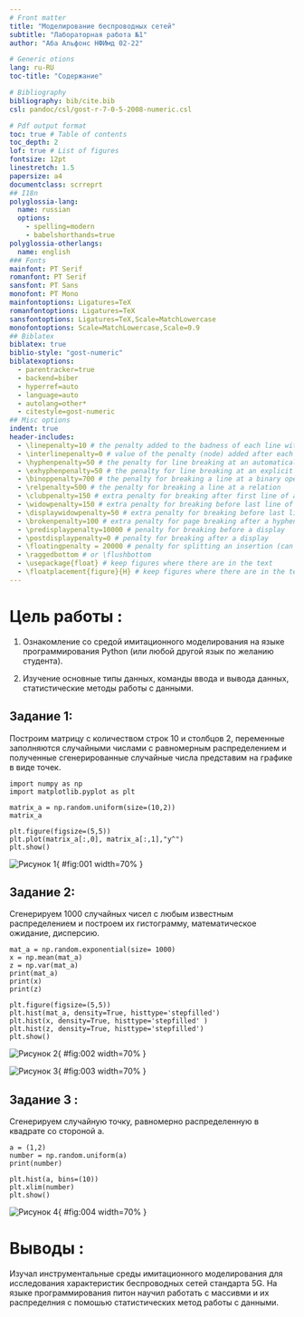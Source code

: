 ```yaml
---
# Front matter
title: "Моделирование беспроводных сетей"
subtitle: "Лабораторная работа №1"
author: "Аба Альфонс НФИмд 02-22"

# Generic otions
lang: ru-RU
toc-title: "Содержание"

# Bibliography
bibliography: bib/cite.bib
csl: pandoc/csl/gost-r-7-0-5-2008-numeric.csl

# Pdf output format
toc: true # Table of contents
toc_depth: 2
lof: true # List of figures
fontsize: 12pt
linestretch: 1.5
papersize: a4
documentclass: scrreprt
## I18n
polyglossia-lang:
  name: russian
  options:
	- spelling=modern
	- babelshorthands=true
polyglossia-otherlangs:
  name: english
### Fonts
mainfont: PT Serif
romanfont: PT Serif
sansfont: PT Sans
monofont: PT Mono
mainfontoptions: Ligatures=TeX
romanfontoptions: Ligatures=TeX
sansfontoptions: Ligatures=TeX,Scale=MatchLowercase
monofontoptions: Scale=MatchLowercase,Scale=0.9
## Biblatex
biblatex: true
biblio-style: "gost-numeric"
biblatexoptions:
  - parentracker=true
  - backend=biber
  - hyperref=auto
  - language=auto
  - autolang=other*
  - citestyle=gost-numeric
## Misc options
indent: true
header-includes:
  - \linepenalty=10 # the penalty added to the badness of each line within a paragraph (no associated penalty node) Increasing the value makes tex try to have fewer lines in the paragraph.
  - \interlinepenalty=0 # value of the penalty (node) added after each line of a paragraph.
  - \hyphenpenalty=50 # the penalty for line breaking at an automatically inserted hyphen
  - \exhyphenpenalty=50 # the penalty for line breaking at an explicit hyphen
  - \binoppenalty=700 # the penalty for breaking a line at a binary operator
  - \relpenalty=500 # the penalty for breaking a line at a relation
  - \clubpenalty=150 # extra penalty for breaking after first line of a paragraph
  - \widowpenalty=150 # extra penalty for breaking before last line of a paragraph
  - \displaywidowpenalty=50 # extra penalty for breaking before last line before a display math
  - \brokenpenalty=100 # extra penalty for page breaking after a hyphenated line
  - \predisplaypenalty=10000 # penalty for breaking before a display
  - \postdisplaypenalty=0 # penalty for breaking after a display
  - \floatingpenalty = 20000 # penalty for splitting an insertion (can only be split footnote in standard LaTeX)
  - \raggedbottom # or \flushbottom
  - \usepackage{float} # keep figures where there are in the text
  - \floatplacement{figure}{H} # keep figures where there are in the text
---
```


# Цель работы :

1. Ознакомление со средой имитационного моделирования на языке программирования 
Python (или любой другой язык по желанию студента). 

2. Изучение основные типы данных, команды ввода и вывода данных, статистические 
методы работы с данными.

## Задание 1:

Построим матрицу c количеством строк 10 и столбцов 2, переменные 
заполняются случайными числами с равномерным распределением и полученные сгенерированные случайные числа представим на графике в 
виде точек. 

```
import numpy as np
import matplotlib.pyplot as plt 

matrix_a = np.random.uniform(size=(10,2))
matrix_a

plt.figure(figsize=(5,5))
plt.plot(matrix_a[:,0], matrix_a[:,1],"y^")
plt.show()

```

![Рисунок 1](Images/1.png){ #fig:001 width=70% }

## Задание 2: 

Сгенерируем 1000 случайных чисел с любым известным распределением 
и построем их гистограмму, математическое ожидание, дисперсию.

```
mat_a = np.random.exponential(size= 1000)
x = np.mean(mat_a)
z = np.var(mat_a)
print(mat_a)
print(x)
print(z)

plt.figure(figsize=(5,5))
plt.hist(mat_a, density=True, histtype='stepfilled')
plt.hist(x, density=True, histtype='stepfilled' )
plt.hist(z, density=True, histtype='stepfilled')
plt.show()

```
![Рисунок 2](Images/2.png){ #fig:002 width=70% }

![Рисунок 3](Images/3.png){ #fig:003 width=70% }


## Задание 3 :

Сгенерируем случайную точку, равномерно распределенную в квадрате 
со стороной а. 

```
a = (1,2)
number = np.random.uniform(a)
print(number)

plt.hist(a, bins=(10))
plt.xlim(number)
plt.show()

```

![Рисунок 4](Images/4.png){ #fig:004 width=70% }

# Выводы :

Изучал инструментальные среды имитационного моделирования для 
исследования характеристик беспроводных сетей стандарта 5G. На языке программирования питон научил работать с массивми и их распределния с помошью статистических метод работы с данными.
